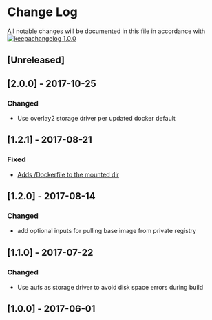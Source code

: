 # Change Log

All notable changes will be documented in this file in accordance with
[![keepachangelog 1.0.0](https://img.shields.io/badge/keepachangelog-1.0.0-brightgreen.svg)](http://keepachangelog.com/en/1.0.0/)

## \[Unreleased]

## \[2.0.0] - 2017-10-25

### Changed

- Use overlay2 storage driver per updated docker default

## \[1.2.1] - 2017-08-21

### Fixed

- [Adds /Dockerfile to the mounted dir](https://github.com/opspec-pkgs/docker.image.build/issues/1)

## \[1.2.0] - 2017-08-14

### Changed

- add optional inputs for pulling base image from private registry

## \[1.1.0] - 2017-07-22

### Changed

- Use aufs as storage driver to avoid disk space errors during build

## \[1.0.0] - 2017-06-01

